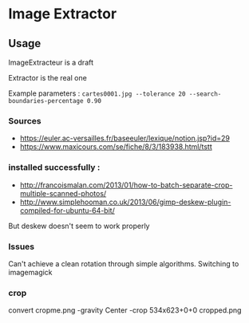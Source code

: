 # Image Extractor

## Usage


ImageExtracteur is a draft

Extractor is the real one

Example parameters : `cartes0001.jpg --tolerance 20 --search-boundaries-percentage 0.90` 

### Sources

  * https://euler.ac-versailles.fr/baseeuler/lexique/notion.jsp?id=29
  * https://www.maxicours.com/se/fiche/8/3/183938.html/tstt


### installed successfully : 

  * http://francoismalan.com/2013/01/how-to-batch-separate-crop-multiple-scanned-photos/
  * http://www.simplehooman.co.uk/2013/06/gimp-deskew-plugin-compiled-for-ubuntu-64-bit/

But deskew doesn't seem to work properly

### Issues

Can't achieve a clean rotation through simple algorithms. Switching to imagemagick


### crop

convert cropme.png  -gravity Center -crop 534x623+0+0 cropped.png
